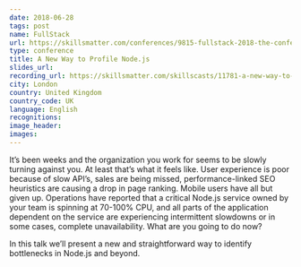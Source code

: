```yaml
---
date: 2018-06-28
tags: post
name: FullStack
url: https://skillsmatter.com/conferences/9815-fullstack-2018-the-conference-on-javascript-node-and-internet-of-things#skillscasts
type: conference
title: A New Way to Profile Node.js
slides_url:
recording_url: https://skillsmatter.com/skillscasts/11781-a-new-way-to-profile-node-js
city: London
country: United Kingdom
country_code: UK
language: English
recognitions:
image_header:
images:
---
```


It’s been weeks and the organization you work for seems to be slowly turning against you.
At least that’s what it feels like. User experience is poor because of slow API’s,
sales are being missed, performance-linked SEO heuristics are causing a drop in page ranking.
Mobile users have all but given up. Operations have reported that a critical Node.js service
owned by your team is spinning at 70-100% CPU, and all parts of the application dependent on
the service are experiencing intermittent slowdowns or in some cases, complete unavailability.
What are you going to do now?

In this talk we’ll present a new and straightforward way to identify bottlenecks in Node.js and beyond.
